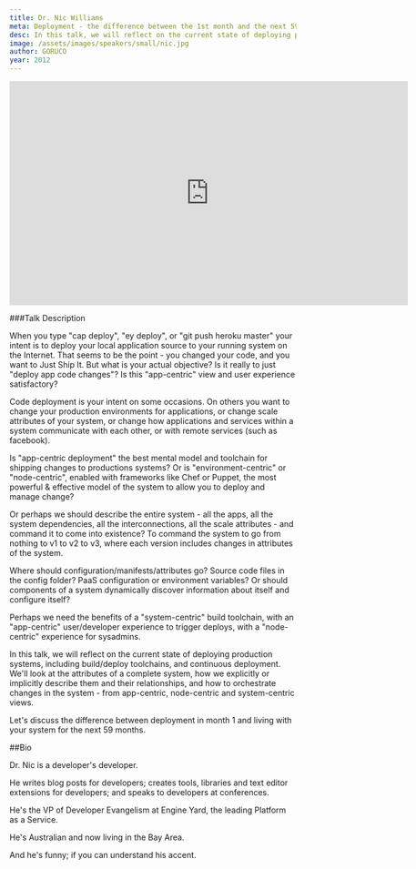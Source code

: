 ```yaml
---
title: Dr. Nic Williams
meta: Deployment - the difference between the 1st month and the next 59
desc: In this talk, we will reflect on the current state of deploying production systems, including build/deploy toolchains, and continuous deployment.
image: /assets/images/speakers/small/nic.jpg
author: GORUCO
year: 2012
---
```


<iframe src="http://player.vimeo.com/video/44807823?title=0&amp;byline=0&amp;portrait=0" width="700" height="394" frameborder="0" webkitAllowFullScreen mozallowfullscreen allowFullScreen></iframe>

###Talk Description

When you type "cap deploy", "ey deploy", or "git push heroku master" your intent is to deploy your local application source to your running system on the Internet. That seems to be the point - you changed your code, and you want to Just Ship It. But what is your actual objective? Is it really to just "deploy app code changes"? Is this "app-centric" view and user experience satisfactory?

Code deployment is your intent on some occasions. On others you want to change your production environments for applications, or change scale attributes of your system, or change how applications and services within a system communicate with each other, or with remote services (such as facebook).

Is "app-centric deployment" the best mental model and toolchain for shipping changes to productions systems? Or is "environment-centric" or "node-centric", enabled with frameworks like Chef or Puppet, the most powerful & effective model of the system to allow you to deploy and manage change?

Or perhaps we should describe the entire system - all the apps, all the system dependencies, all the interconnections, all the scale attributes - and command it to come into existence? To command the system to go from nothing to v1 to v2 to v3, where each version includes changes in attributes of the system.

Where should configuration/manifests/attributes go? Source code files in the config folder? PaaS configuration or environment variables? Or should components of a system dynamically discover information about itself and configure itself?

Perhaps we need the benefits of a "system-centric" build toolchain, with an "app-centric" user/developer experience to trigger deploys, with a "node-centric" experience for sysadmins.

In this talk, we will reflect on the current state of deploying production systems, including build/deploy toolchains, and continuous deployment. We'll look at the attributes of a complete system, how we explicitly or implicitly describe them and their relationships, and how to orchestrate changes in the system - from app-centric, node-centric and system-centric views.

Let's discuss the difference between deployment in month 1 and living with your system for the next 59 months.

##Bio

Dr. Nic is a developer's developer.

He writes blog posts for developers; creates tools, libraries
and text editor extensions for developers; and speaks to
developers at conferences.

He's the VP of Developer Evangelism at Engine Yard, the
leading Platform as a Service.

He's Australian and now living in the Bay Area.

And he's funny; if you can understand his accent.
